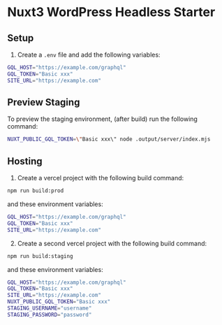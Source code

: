 # Nuxt3 WordPress Headless Starter

## Setup

1. Create a `.env` file and add the following variables:

```bash
GQL_HOST="https://example.com/graphql"
GQL_TOKEN="Basic xxx"
SITE_URL="https://example.com"
```

## Preview Staging

To preview the staging environment, (after build) run the following command:

```bash
NUXT_PUBLIC_GQL_TOKEN=\"Basic xxx\" node .output/server/index.mjs
```

## Hosting

1. Create a vercel project with the following build command:

```bash
npm run build:prod
```

and these environment variables:

```bash
GQL_HOST="https://example.com/graphql"
GQL_TOKEN="Basic xxx"
SITE_URL="https://example.com"
```

2. Create a second vercel project with the following build command:

```bash
npm run build:staging
```

and these environment variables:

```bash
GQL_HOST="https://example.com/graphql"
GQL_TOKEN="Basic xxx"
SITE_URL="https://example.com"
NUXT_PUBLIC_GQL_TOKEN="Basic xxx"
STAGING_USERNAME="username"
STAGING_PASSWORD="password"
```
